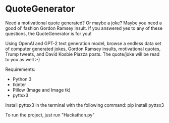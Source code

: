 # QuoteGenerator
Need a motivational quote generated? Or maybe a joke? Maybe you need a good ol' fashion Gordon Ramsey insult. If you answered yes to any of these questions, the QuoteGenerator is for you! 

Using OpenAI and GPT-2 text generation model, browse a endless data set of computer generated jokes, Gordon Ramsey insults, motivational quotes, Trump tweets, and David Kosbie Piazza posts. The quote/joke will be read to you as well :-)

Requirements:
  -  Python 3
  -  tkinter
  -  Pillow (Image and Image tk)
  -  pyttsx3
  
Install pyttsx3 in the terminal with the following command:
pip install pyttsx3

To run the project, just run "Hackathon.py"
